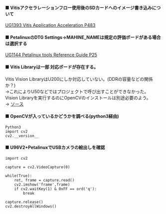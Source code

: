 #### ■ Vitisアクセラレーションフロー使用後のSDカードへのイメージ書き込みについて
[UG1393 Vitis Application Acceleration P483](https://japan.xilinx.com/support/documentation/sw_manuals_j/xilinx2020_1/ug1393-vitis-application-acceleration.pdf#page=483)
  
#### ■ PetalinuxのDTG Settings->MAHINE_NAMEは規定の評価ボードがある場合は選択する
[UG1144 Petalinux tools Reference Guide P25](https://japan.xilinx.com/support/documentation/sw_manuals_j/xilinx2020_1/ug1144-petalinux-tools-reference-guide.pdf#page=25)  
  
#### ■ Vitis Libraryは一部 対応ボードが存在する。
Vitis Vision LibraryはU200にしか対応していない。(DDRの容量などの関係か？)  
→これによりU50などではプロジェクトで呼び出すことができなかった。  
Vision Libraryを実行するのにOpenCVのインストールは別途必要のよう。  
→ [ソース](https://forums.xilinx.com/t5/High-Level-Synthesis-HLS/Using-Vitis-Vision-Libraries-and-OpenCV/td-p/1170435)  
  
#### ■ OpenCVが入っているかどうかを調べる(python3経由)
```
Python3  
import cv2  
cv2.__version__  
```

#### ■ U96V2+PetalinuxでUSBカメラの絵出しを確認
```
import cv2

capture = cv2.VideoCapture(0)

while(True):
    ret, frame = capture.read()
    cv2.imshow('frame',frame)
    if cv2.waitKey(1) & 0xFF == ord('q'):
        break

capture.release()
cv2.destroyAllWindows()
```

